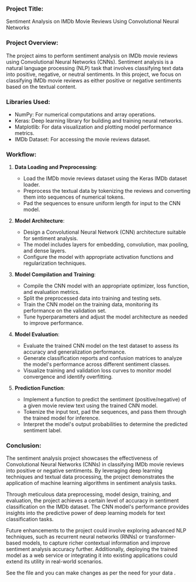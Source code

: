 ### Project Title:
Sentiment Analysis on IMDb Movie Reviews Using Convolutional Neural Networks

### Project Overview:
The project aims to perform sentiment analysis on IMDb movie reviews using Convolutional Neural Networks (CNNs). Sentiment analysis is a natural language processing (NLP) task that involves classifying text data into positive, negative, or neutral sentiments. In this project, we focus on classifying IMDb movie reviews as either positive or negative sentiments based on the textual content.

### Libraries Used:
- NumPy: For numerical computations and array operations.
- Keras: Deep learning library for building and training neural networks.
- Matplotlib: For data visualization and plotting model performance metrics.
- IMDb Dataset: For accessing the movie reviews dataset.

### Workflow:
1. **Data Loading and Preprocessing**:
   - Load the IMDb movie reviews dataset using the Keras IMDb dataset loader.
   - Preprocess the textual data by tokenizing the reviews and converting them into sequences of numerical tokens.
   - Pad the sequences to ensure uniform length for input to the CNN model.

2. **Model Architecture**:
   - Design a Convolutional Neural Network (CNN) architecture suitable for sentiment analysis.
   - The model includes layers for embedding, convolution, max pooling, and dense layers.
   - Configure the model with appropriate activation functions and regularization techniques.

3. **Model Compilation and Training**:
   - Compile the CNN model with an appropriate optimizer, loss function, and evaluation metrics.
   - Split the preprocessed data into training and testing sets.
   - Train the CNN model on the training data, monitoring its performance on the validation set.
   - Tune hyperparameters and adjust the model architecture as needed to improve performance.

4. **Model Evaluation**:
   - Evaluate the trained CNN model on the test dataset to assess its accuracy and generalization performance.
   - Generate classification reports and confusion matrices to analyze the model's performance across different sentiment classes.
   - Visualize training and validation loss curves to monitor model convergence and identify overfitting.

5. **Prediction Function**:
   - Implement a function to predict the sentiment (positive/negative) of a given movie review text using the trained CNN model.
   - Tokenize the input text, pad the sequences, and pass them through the trained model for inference.
   - Interpret the model's output probabilities to determine the predicted sentiment label.

### Conclusion:
The sentiment analysis project showcases the effectiveness of Convolutional Neural Networks (CNNs) in classifying IMDb movie reviews into positive or negative sentiments. By leveraging deep learning techniques and textual data processing, the project demonstrates the application of machine learning algorithms in sentiment analysis tasks.

Through meticulous data preprocessing, model design, training, and evaluation, the project achieves a certain level of accuracy in sentiment classification on the IMDb dataset. The CNN model's performance provides insights into the predictive power of deep learning models for text classification tasks.

Future enhancements to the project could involve exploring advanced NLP techniques, such as recurrent neural networks (RNNs) or transformer-based models, to capture richer contextual information and improve sentiment analysis accuracy further. Additionally, deploying the trained model as a web service or integrating it into existing applications could extend its utility in real-world scenarios.


See the file and you can make changes as per the need for your data .
